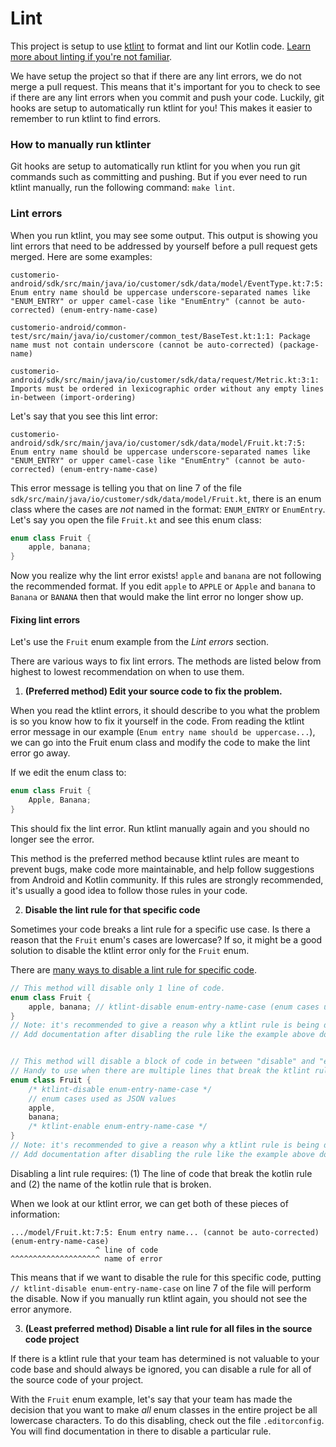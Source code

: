 # Lint 

This project is setup to use [ktlint](https://ktlint.github.io/) to format and lint our Kotlin code. [Learn more about linting if you're not familiar](https://stackoverflow.com/questions/8503559/what-is-linting). 

We have setup the project so that if there are any lint errors, we do not merge a pull request. This means that it's important for you to check to see if there are any lint errors when you commit and push your code. Luckily, git hooks are setup to automatically run ktlint for you! This makes it easier to remember to run ktlint to find errors. 

### How to manually run ktlinter

Git hooks are setup to automatically run ktlint for you when you run git commands such as committing and pushing. But if you ever need to run ktlint manually, run the following command: `make lint`. 

### Lint errors 

When you run ktlint, you may see some output. This output is showing you lint errors that need to be addressed by yourself before a pull request gets merged. Here are some examples:
```
customerio-android/sdk/src/main/java/io/customer/sdk/data/model/EventType.kt:7:5: Enum entry name should be uppercase underscore-separated names like "ENUM_ENTRY" or upper camel-case like "EnumEntry" (cannot be auto-corrected) (enum-entry-name-case)

customerio-android/common-test/src/main/java/io/customer/common_test/BaseTest.kt:1:1: Package name must not contain underscore (cannot be auto-corrected) (package-name)

customerio-android/sdk/src/main/java/io/customer/sdk/data/request/Metric.kt:3:1: Imports must be ordered in lexicographic order without any empty lines in-between (import-ordering)
```

Let's say that you see this lint error:

```
customerio-android/sdk/src/main/java/io/customer/sdk/data/model/Fruit.kt:7:5: Enum entry name should be uppercase underscore-separated names like "ENUM_ENTRY" or upper camel-case like "EnumEntry" (cannot be auto-corrected) (enum-entry-name-case)
```

This error message is telling you that on line 7 of the file `sdk/src/main/java/io/customer/sdk/data/model/Fruit.kt`, there is an enum class where the cases are *not* named in the format: `ENUM_ENTRY` or `EnumEntry`. Let's say you open the file `Fruit.kt` and see this enum class:

```kotlin
enum class Fruit {
    apple, banana;
}
```

Now you realize why the lint error exists! `apple` and `banana` are not following the recommended format. If you edit `apple` to `APPLE` or `Apple` and `banana` to `Banana` or `BANANA` then that would make the lint error no longer show up. 

#### Fixing lint errors 

Let's use the `Fruit` enum example from the *Lint errors* section. 

There are various ways to fix lint errors. The methods are listed below from highest to lowest recommendation on when to use them. 
1. **(Preferred method) Edit your source code to fix the problem.**

When you read the ktlint errors, it should describe to you what the problem is so you know how to fix it yourself in the code. From reading the ktlint error message in our example (`Enum entry name should be uppercase...`), we can go into the Fruit enum class and modify the code to make the lint error go away. 

If we edit the enum class to:

```kotlin
enum class Fruit {
    Apple, Banana;
}
```

This should fix the lint error. Run ktlint manually again and you should no longer see the error. 

This method is the preferred method because ktlint rules are meant to prevent bugs, make code more maintainable, and help follow suggestions from Android and Kotlin community. If this rules are strongly recommended, it's usually a good idea to follow those rules in your code. 

2. **Disable the lint rule for that specific code**

Sometimes your code breaks a lint rule for a specific use case. Is there a reason that the `Fruit` enum's cases are lowercase? If so, it might be a good solution to disable the ktlint error only for the `Fruit` enum.

There are [many ways to disable a lint rule for specific code](https://github.com/pinterest/ktlint#how-do-i-suppress-an-errors-for-a-lineblockfile=). 

```kotlin
// This method will disable only 1 line of code. 
enum class Fruit {    
    apple, banana; // ktlint-disable enum-entry-name-case (enum cases used as JSON values)
}
// Note: it's recommended to give a reason why a ktlint rule is being disabled. 
// Add documentation after disabling the rule like the example above does: `(enum cases used as JSON values)`


// This method will disable a block of code in between "disable" and "enable"
// Handy to use when there are multiple lines that break the ktlint rule. 
enum class Fruit {    
    /* ktlint-disable enum-entry-name-case */
    // enum cases used as JSON values
    apple, 
    banana; 
    /* ktlint-enable enum-entry-name-case */
}
// Note: it's recommended to give a reason why a ktlint rule is being disabled. 
// Add documentation after disabling the rule like the example above does: `// enum cases used as JSON values` 
```

Disabling a lint rule requires: (1) The line of code that break the kotlin rule and (2) the name of the kotlin rule that is broken. 

When we look at our ktlint error, we can get both of these pieces of information:

```
.../model/Fruit.kt:7:5: Enum entry name... (cannot be auto-corrected) (enum-entry-name-case)
                   ^ line of code                                      ^^^^^^^^^^^^^^^^^^^^ name of error
```

This means that if we want to disable the rule for this specific code, putting `// ktlint-disable enum-entry-name-case` on line 7 of the file will perform the disable. Now if you manually run ktlint again, you should not see the error anymore. 

3. **(Least preferred method) Disable a lint rule for all files in the source code project**

If there is a ktlint rule that your team has determined is not valuable to your code base and should always be ignored, you can disable a rule for all of the source code of your project. 

With the `Fruit` enum example, let's say that your team has made the decision that you want to make *all* enum classes in the entire project be all lowercase characters. To do this disabling, check out the file `.editorconfig`. You will find documentation in there to disable a particular rule. 